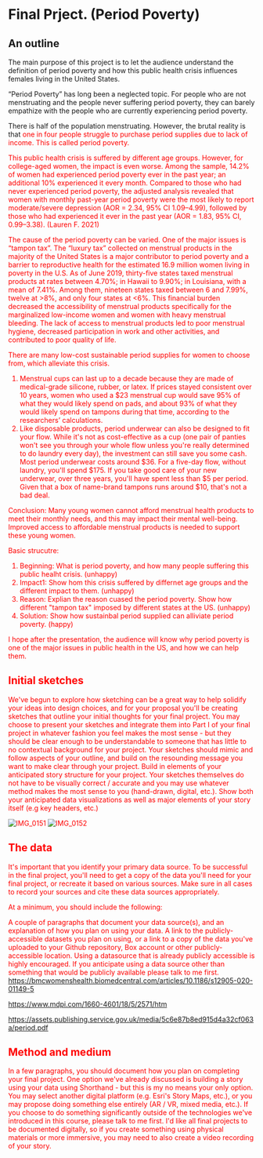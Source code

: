 # Final Prject. (Period Poverty) 

## An outline

The main purpose of this project is to let the audience understand the definition of period poverty and how this public health crisis influences females living in the United States.

“Period Poverty” has long been a neglected topic. For people who are not menstruating and the people never suffering period poverty, they can barely empathize with the people who are currently experiencing period poverty.

There is half of the population menstruating. However, the brutal reality is that <font color="red"> one in four people struggle to purchase period supplies due to lack of income. This is called period poverty. <font> 

This public health crisis is suffered by different age groups. However, for college-aged women, the impact is even worse. <font color="red"> Among the sample, 14.2% of women had experienced period poverty ever in the past year; an additional 10% experienced it every month. <font> Compared to those who had never experienced period poverty, the adjusted analysis revealed that women with monthly past-year period poverty were the most likely to report <font color="red">moderate/severe depression (AOR = 2.34, 95% CI 1.09–4.99), followed by those who had experienced it ever in the past year (AOR = 1.83, 95% CI, 0.99–3.38). <font> (Lauren F. 2021)

The cause of the period poverty can be varied. One of the major issues is “tampon tax”. The “luxury tax” collected on menstrual products in the majority of the United States is a major contributor to period poverty and a barrier to reproductive health for the estimated 16.9 million women living in poverty in the U.S. 
As of June 2019, <font color="red"> thirty-five states taxed menstrual products at rates between 4.70%; in Hawaii to 9.90%; in Louisiana, with a mean of 7.41%. Among them, nineteen states taxed between 6 and 7.99%, twelve at >8%, and only four states at <6%. <font> This financial burden decreased the accessibility of menstrual products specifically for the marginalized low-income women and women with heavy menstrual bleeding. The lack of access to menstrual products led to poor menstrual hygiene, decreased participation in work and other activities, and contributed to poor quality of life.

There are many low-cost sustainable period supplies for women to choose from, which alleviate this crisis. 
1. Menstrual cups can last up to a decade because they are made of medical-grade silicone, rubber, or latex. If prices stayed consistent over 10 years, women who used a $23 menstrual cup would <font color="red"> save 95% of what they would likely spend on pads, and about 93% of what they would likely spend on tampons during that time, according to the researchers’ calculations.<font>
2. Like disposable products, period underwear can also be designed to fit your flow. While it's not as cost-effective as a cup (one pair of panties won't see you through your whole flow unless you're really determined to do laundry every day), the investment can still save you some cash. Most period underwear costs around $36. For a five-day flow, without laundry, you'll spend $175. If you take good care of your new underwear, over three years, <font color="red"> you'll have spent less than $5 per period. Given that a box of name-brand tampons runs around $10, that's not a bad deal. <font>


Conclusion:
Many young women cannot afford menstrual health products to meet their monthly needs, and this may impact their mental well-being. Improved access to affordable menstrual products is needed to support these young women.

Basic strucutre: 
1. Beginning: What is period poverty, and how many people suffering this public healht crisis. (unhappy)
2. Impact1: Show hom this crisis suffered by differnet age groups and the different impact to them. (unhappy)
2. Reason: Explian the reason cuased the period poverty. Show how different "tampon tax" imposed by different states at the US. (unhappy) 
3. Solution: Show how sustainbal period supplied can alliviate period poverty. (happy)

I hope after the presentation, the audience will know why period poverty is one of the major issues in public health in the US, and how we can help them.


## Initial sketches
We've begun to explore how sketching can be a great way to help solidify your ideas into design choices, and for your proposal you'll be creating sketches that outline your initial thoughts for your final project.  You may choose to present your sketches and integrate them into Part I of your final project in whatever fashion you feel makes the most sense - but they should be clear enough to be understandable to someone that has little to no contextual background for your project.  Your sketches should mimic and follow aspects of your outline, and build on the resounding message you want to make clear through your project.  Build in elements of your anticipated story structure for your project.  Your sketches themselves do not have to be visually correct / accurate and you may use whatever method makes the most sense to you (hand-drawn, digital, etc.).   Show both your anticipated data visualizations as well as major elements of your story itself (e.g key headers, etc.)

![IMG_0151](https://user-images.githubusercontent.com/74167244/153729813-8533771a-1004-447b-a700-d65d5d89bdaf.jpg)
![IMG_0152](https://user-images.githubusercontent.com/74167244/153729814-99021304-b022-49c5-ac30-89b9f6b8ba5a.jpg)


## The data

It's important that you identify your primary data source.  To be successful in the final project, you'll need to get a copy of the data you'll need for your final project, or recreate it based on various sources.  Make sure in all cases to record your sources and cite these data sources appropriately. 

At a minimum, you should include the following: 

A couple of paragraphs that document your data source(s), and an explanation of how you plan on using your data. 
A link to the publicly-accessible datasets you plan on using, or a link to a copy of the data you've uploaded to your Github repository, Box account or other publicly-accessible location. Using a datasource that is already publicly accessible is highly encouraged.  If you anticipate using a data source other than something that would be publicly available please talk to me first. 
https://bmcwomenshealth.biomedcentral.com/articles/10.1186/s12905-020-01149-5

https://www.mdpi.com/1660-4601/18/5/2571/htm

https://assets.publishing.service.gov.uk/media/5c6e87b8ed915d4a32cf063a/period.pdf

## Method and medium

In a few paragraphs, you should document how you plan on completing your final project.  One option we've already discussed is building a story using your data using Shorthand - but this is my no means your only option.  You may select another digital platform (e.g. Esri's Story Maps, etc.), or you may propose doing something else entirely (AR / VR, mixed media, etc.).  If you choose to do something significantly outside of the technologies we've introduced in this course, please talk to me first.  I'd like all final projects to be documented digitally, so if you create something using physical materials  or more immersive, you may need to also create a video recording of your story. 

